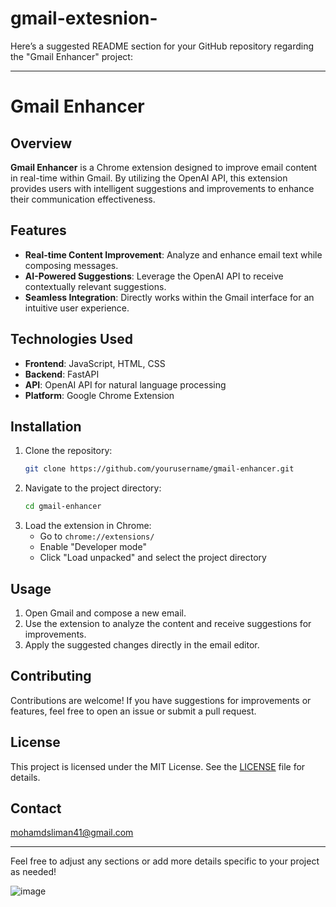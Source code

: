 # gmail-extesnion-

Here’s a suggested README section for your GitHub repository regarding the "Gmail Enhancer" project:

---

# Gmail Enhancer

## Overview

**Gmail Enhancer** is a Chrome extension designed to improve email content in real-time within Gmail. By utilizing the OpenAI API, this extension provides users with intelligent suggestions and improvements to enhance their communication effectiveness.

## Features

- **Real-time Content Improvement**: Analyze and enhance email text while composing messages.
- **AI-Powered Suggestions**: Leverage the OpenAI API to receive contextually relevant suggestions.
- **Seamless Integration**: Directly works within the Gmail interface for an intuitive user experience.

## Technologies Used

- **Frontend**: JavaScript, HTML, CSS
- **Backend**: FastAPI
- **API**: OpenAI API for natural language processing
- **Platform**: Google Chrome Extension

## Installation

1. Clone the repository:
   ```bash
   git clone https://github.com/yourusername/gmail-enhancer.git
   ```
2. Navigate to the project directory:
   ```bash
   cd gmail-enhancer
   ```
3. Load the extension in Chrome:
   - Go to `chrome://extensions/`
   - Enable "Developer mode"
   - Click "Load unpacked" and select the project directory

## Usage

1. Open Gmail and compose a new email.
2. Use the extension to analyze the content and receive suggestions for improvements.
3. Apply the suggested changes directly in the email editor.

## Contributing

Contributions are welcome! If you have suggestions for improvements or features, feel free to open an issue or submit a pull request.

## License

This project is licensed under the MIT License. See the [LICENSE](LICENSE) file for details.

## Contact

mohamdsliman41@gmail.com

---

Feel free to adjust any sections or add more details specific to your project as needed!




![image](https://github.com/user-attachments/assets/d5ea5e53-e0e5-4c5a-9962-62cd6da836f5)
